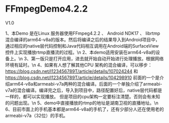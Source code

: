 # FFmpegDemo4.2.2

V1.0 

1、本Demo 是在Linux 服务器使用FFmpeg4.2.2 、 Android NDK17 、 librtmp 混合编译的arm64-v8a的版本。然后将编译之后的结果导入到Android项目中，
通过相应的native层代码控制和Java代码相互调用在Android端的SurfaceView 控件上实现播放rtmp直播流的过程。\n
2、本demo适用安装在arm64-v8a的设备上。\n
3、第一版只是打开应用，进去就开始自动开始进行处理播放。根据网络环境有延时。\n
4、如果有人想了解其他CPU 架构的混合编译，可以移步：https://blog.csdn.net/I123456789T/article/details/107024244  和  https://blog.csdn.net/I123456789T/article/details/104298910
前面的一个是介绍arm64-v8a和armeabi-v7a两种的混合编译。后面的一个单独介绍了armeabi-v7a的混合编译。编译完之后，导入到项目中，路径配置好后，native层代码都是一样的，都可以实现播放。
但是项目的cpu架构一定要标注清楚。否则会有未知的问题出现。\n
5、demo中直接播放的rtmp的地址是湖南卫视的直播地址。\n
6、目前市面上的手机基本都是arm64-v8a的手机了，还有少部分人还在使用老的armeabi-v7a（32位）的手机。
